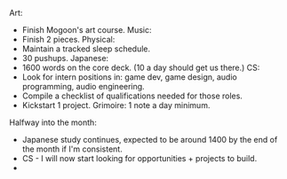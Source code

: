 Art: 
- Finish Mogoon's art course.
Music:
- Finish 2 pieces.
Physical:
- Maintain a tracked sleep schedule.
- 30 pushups.
Japanese: 
- 1600 words on the core deck. (10 a day should get us there.)
CS:
- Look for intern positions in: game dev, game design, audio programming, audio engineering.
- Compile a checklist of qualifications needed for those roles.
- Kickstart 1 project.
Grimoire: 1 note a day minimum.

Halfway into the month:
- Japanese study continues, expected to be around 1400 by the end of the month if I'm consistent.
- CS - I will now start looking for opportunities + projects to build.
- 
